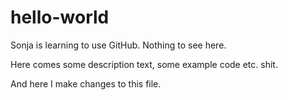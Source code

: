 # hello-world
Sonja is learning to use GitHub. Nothing to see here.

Here comes some description text, some example code etc. shit.

And here I make changes to this file.
